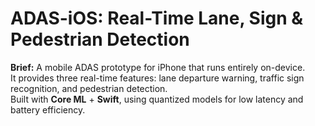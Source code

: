 # ADAS-iOS: Real-Time Lane, Sign & Pedestrian Detection

**Brief:** A mobile ADAS prototype for iPhone that runs entirely on-device.  
It provides three real-time features: lane departure warning, traffic sign recognition, and pedestrian detection.  
Built with **Core ML** + **Swift**, using quantized models for low latency and battery efficiency.


